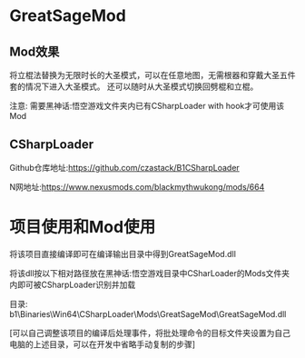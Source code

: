 # GreatSageMod

## Mod效果
将立棍法替换为无限时长的大圣模式，可以在任意地图，无需根器和穿戴大圣五件套的情况下进入大圣模式。
还可以随时从大圣模式切换回劈棍和立棍。

注意: 需要黑神话:悟空游戏文件夹内已有CSharpLoader with hook才可使用该Mod
## CSharpLoader
Github仓库地址:https://github.com/czastack/B1CSharpLoader

N网地址:https://www.nexusmods.com/blackmythwukong/mods/664


# 项目使用和Mod使用
将该项目直接编译即可在编译输出目录中得到GreatSageMod.dll

将该dll按以下相对路径放在黑神话:悟空游戏目录中CSharLoader的Mods文件夹内即可被CSharpLoader识别并加载

目录: b1\Binaries\Win64\CSharpLoader\Mods\GreatSageMod\GreatSageMod.dll

[可以自己调整该项目的编译后处理事件，将批处理命令的目标文件夹设置为自己电脑的上述目录，可以在开发中省略手动复制的步骤]
